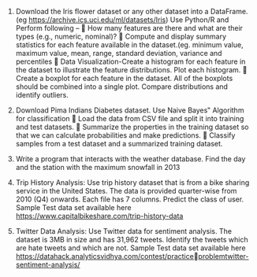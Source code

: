 1. Download the Iris flower dataset or any other dataset into a DataFrame. (eg
https://archive.ics.uci.edu/ml/datasets/Iris) Use Python/R and Perform following –
 How many features are there and what are their types (e.g., numeric, nominal)?
 Compute and display summary statistics for each feature available in the dataset.(eg. 
minimum value, maximum value, mean, range, standard deviation, variance and 
percentiles
 Data Visualization-Create a histogram for each feature in the dataset to illustrate the 
feature distributions. Plot each histogram.
 Create a boxplot for each feature in the dataset. All of the boxplots should be combined 
into a single plot. Compare distributions and identify outliers.

2. Download Pima Indians Diabetes dataset. Use Naive Bayes‟ Algorithm for classification
 Load the data from CSV file and split it into training and test datasets.
 Summarize the properties in the training dataset so that we can calculate probabilities and 
make predictions.
 Classify samples from a test dataset and a summarized training dataset.

4. Write a program that interacts with the weather database. Find the day and the station with the 
maximum snowfall in 2013

6. Trip History Analysis: Use trip history dataset that is from a bike sharing service in the United 
States. The data is provided quarter-wise from 2010 (Q4) onwards. Each file has 7 columns. 
Predict the class of user. Sample Test data set available here 
https://www.capitalbikeshare.com/trip-history-data

8. Twitter Data Analysis: Use Twitter data for sentiment analysis. The dataset is 3MB in size and 
has 31,962 tweets. Identify the tweets which are hate tweets and which are not. Sample Test 
data set available here https://datahack.analyticsvidhya.com/contest/practiceproblemtwitter-sentiment-analysis/

